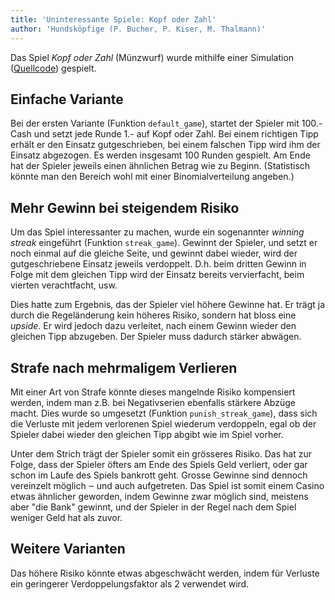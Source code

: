 ```yaml
---
title: 'Uninteressante Spiele: Kopf oder Zahl'
author: 'Hundsköpfige (P. Bucher, P. Kiser, M. Thalmann)'
---
```


Das Spiel _Kopf oder Zahl_ (Münzwurf) wurde mithilfe einer Simulation ([Quellcode](https://github.com/cynecophali/gamedes/blob/master/uninteressante-spiele/kopf-oder-zahl.py)) gespielt.

## Einfache Variante

Bei der ersten Variante (Funktion `default_game`), startet der Spieler mit 100.- Cash und setzt jede Runde 1.- auf Kopf oder Zahl. Bei einem richtigen Tipp erhält er den Einsatz gutgeschrieben, bei einem falschen Tipp wird ihm der Einsatz abgezogen. Es werden insgesamt 100 Runden gespielt. Am Ende hat der Spieler jeweils einen ähnlichen Betrag wie zu Beginn. (Statistisch könnte man den Bereich wohl mit einer Binomialverteilung angeben.)

## Mehr Gewinn bei steigendem Risiko

Um das Spiel interessanter zu machen, wurde ein sogenannter _winning streak_ eingeführt (Funktion `streak_game`). Gewinnt der Spieler, und setzt er noch einmal auf die gleiche Seite, und gewinnt dabei wieder, wird der gutgeschriebene Einsatz jeweils verdoppelt. D.h. beim dritten Gewinn in Folge mit dem gleichen Tipp wird der Einsatz bereits vervierfacht, beim vierten verachtfacht, usw.

Dies hatte zum Ergebnis, das der Spieler viel höhere Gewinne hat. Er trägt ja durch die Regeländerung kein höheres Risiko, sondern hat bloss eine _upside_. Er wird jedoch dazu verleitet, nach einem Gewinn wieder den gleichen Tipp abzugeben. Der Spieler muss dadurch stärker abwägen.

## Strafe nach mehrmaligem Verlieren

Mit einer Art von Strafe könnte dieses mangelnde Risiko kompensiert werden, indem man z.B. bei Negativserien ebenfalls stärkere Abzüge macht. Dies wurde so umgesetzt (Funktion `punish_streak_game`), dass sich die Verluste mit jedem verlorenen Spiel wiederum verdoppeln, egal ob der Spieler dabei wieder den gleichen Tipp abgibt wie im Spiel vorher.

Unter dem Strich trägt der Spieler somit ein grösseres Risiko. Das hat zur Folge, dass der Spieler öfters am Ende des Spiels Geld verliert, oder gar schon im Laufe des Spiels bankrott geht. Grosse Gewinne sind dennoch vereinzelt möglich ‒ und auch aufgetreten. Das Spiel ist somit einem Casino etwas ähnlicher geworden, indem Gewinne zwar möglich sind, meistens aber "die Bank" gewinnt, und der Spieler in der Regel nach dem Spiel weniger Geld hat als zuvor.

## Weitere Varianten

Das höhere Risiko könnte etwas abgeschwächt werden, indem für Verluste ein geringerer Verdoppelungsfaktor als 2 verwendet wird.
